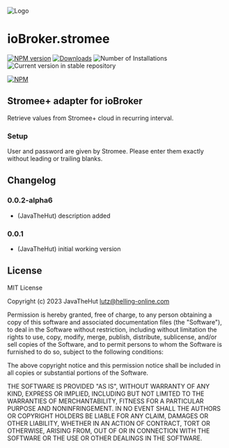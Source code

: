 ![Logo](admin/stromee.png)

# ioBroker.stromee

[![NPM version](https://img.shields.io/npm/v/iobroker.stromee.svg)](https://www.npmjs.com/package/iobroker.stromee)
[![Downloads](https://img.shields.io/npm/dm/iobroker.stromee.svg)](https://www.npmjs.com/package/iobroker.stromee)
![Number of Installations](https://iobroker.live/badges/stromee-installed.svg)
![Current version in stable repository](https://iobroker.live/badges/stromee-stable.svg)

[![NPM](https://nodei.co/npm/iobroker.Stromee_Logo.jpg?downloads=true)](https://nodei.co/npm/iobroker.stromee/)

## Stromee+ adapter for ioBroker

Retrieve values from Stromee+ cloud in recurring interval.

### Setup

User and password are given by Stromee. Please enter them exactly without leading or trailing blanks.

## Changelog

### 0.0.2-alpha6

- (JavaTheHut) description added

### 0.0.1

- (JavaTheHut) initial working version

## License

MIT License

Copyright (c) 2023 JavaTheHut <lutz@helling-online.com>

Permission is hereby granted, free of charge, to any person obtaining a copy
of this software and associated documentation files (the "Software"), to deal
in the Software without restriction, including without limitation the rights
to use, copy, modify, merge, publish, distribute, sublicense, and/or sell
copies of the Software, and to permit persons to whom the Software is
furnished to do so, subject to the following conditions:

The above copyright notice and this permission notice shall be included in all
copies or substantial portions of the Software.

THE SOFTWARE IS PROVIDED "AS IS", WITHOUT WARRANTY OF ANY KIND, EXPRESS OR
IMPLIED, INCLUDING BUT NOT LIMITED TO THE WARRANTIES OF MERCHANTABILITY,
FITNESS FOR A PARTICULAR PURPOSE AND NONINFRINGEMENT. IN NO EVENT SHALL THE
AUTHORS OR COPYRIGHT HOLDERS BE LIABLE FOR ANY CLAIM, DAMAGES OR OTHER
LIABILITY, WHETHER IN AN ACTION OF CONTRACT, TORT OR OTHERWISE, ARISING FROM,
OUT OF OR IN CONNECTION WITH THE SOFTWARE OR THE USE OR OTHER DEALINGS IN THE
SOFTWARE.
